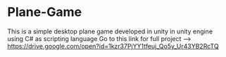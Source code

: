 # Plane-Game
This is a simple desktop plane game developed in unity in unity engine using C# as scripting language
Go to this link for full project --> https://drive.google.com/open?id=1kzr37PjYY1tfeuj_Qo5y_Ur43YB2RcTQ
